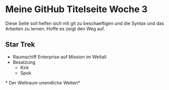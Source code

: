 # Meine GitHub Titelseite Woche 3 

Diese Seite soll helfen sich mit git zu beschaeftigen und 
die Syntax und das Arbeiten zu lernen. Hoffe es zeigt den Weg auf. 

## Star Trek 
* Raumschiff Enterprise auf Mission im Weltall 
* Besatzung
  * Kirk 
  * Spok

\* Der Weltraum unendliche Weiten\* 
